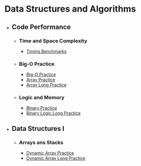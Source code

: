 # Data Structures and Algorithms

- ## Code Performance

  - ### Time and Space Complexity

    - [Timing Benchmarks](timing-benchmarks/)

  - ### Big-O Practice

    - [Big-O Practice](big-o-practice/)
    - [Array Practice](array-practice/)
    - [Array Long Practice](array-long-practice/)

  - ### Logic and Memory

    - [Binary Practice](binary-practice/)
    - [Binary Logic Long Practice](binary-logic-long-practice/)

- ## Data Structures I

  - ### Arrays ans Stacks

    - [Dynamic Array Practice](dynamic-arrays-practice/)
    - [Dynamic Array Long Practice](dynamic-arrays-long-practice/)
